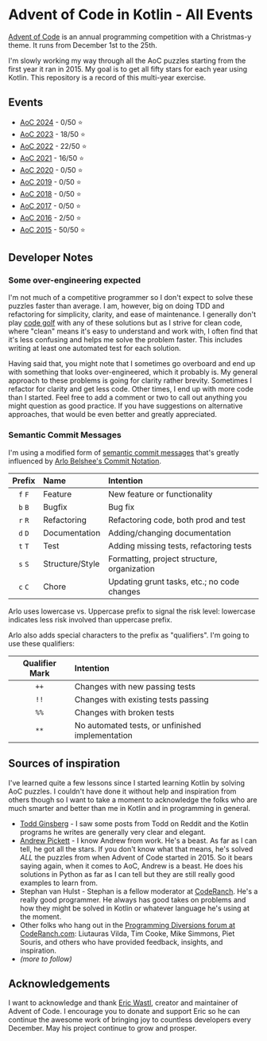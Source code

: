 # Advent of Code in Kotlin - All Events

[Advent of Code](https://adventofcode.com) is an annual programming competition with a Christmas-y theme. It runs from December 1st to the 25th.

I'm slowly working my way through all the AoC puzzles starting from the first year it ran in 2015. My goal is to get all fifty stars for each year using Kotlin. This repository is a record of this multi-year exercise.

## Events

* [AoC 2024](src/main/kotlin/lacar/junilu/aoc2024/README.md) - 0/50 &#11088;
* [AoC 2023](src/main/kotlin/lacar/junilu/aoc2023/README.md) - 18/50 &#11088;
* [AoC 2022](src/main/kotlin/lacar/junilu/aoc2022/README.md) - 22/50 &#11088;
* [AoC 2021](src/main/kotlin/lacar/junilu/aoc2021/README.md) - 16/50 &#11088;
* [AoC 2020](src/main/kotlin/lacar/junilu/aoc2020/README.md) - 0/50 &#11088;
* [AoC 2019](src/main/kotlin/lacar/junilu/aoc2019/README.md) - 0/50 &#11088;
* [AoC 2018](src/main/kotlin/lacar/junilu/aoc2018/README.md) - 0/50 &#11088;
* [AoC 2017](src/main/kotlin/lacar/junilu/aoc2017/README.md) - 0/50 &#11088;
* [AoC 2016](src/main/kotlin/lacar/junilu/aoc2016/README.md) - 2/50 &#11088;
* [AoC 2015](src/main/kotlin/lacar/junilu/aoc2015/README.md) - 50/50 &#11088;

## Developer Notes

### Some over-engineering expected

I'm not much of a competitive programmer so I don't expect to solve these puzzles faster than average. I am, however, big on doing TDD and refactoring for simplicity, clarity, and ease of maintenance. I generally don't play [code golf](https://code.golf) with any of these solutions but as I strive for clean code, where "clean" means it's easy to understand and work with, I often find that it's less confusing and helps me solve the problem faster. This includes writing at least one automated test for each solution.

Having said that, you might note that I sometimes go overboard and end up with something that looks over-engineered, which it probably is. My general approach to these problems is going for clarity rather brevity. Sometimes I refactor for clarity and get less code. Other times, I end up with more code than I started. Feel free to add a comment or two to call out anything you might question as good practice. If you have suggestions on alternative approaches, that would be even better and greatly appreciated.

### Semantic Commit Messages

I'm using a modified form of [semantic commit messages](https://joshbuchea/semantic-commit-messages.md) that's greatly influenced by [Arlo Belshee's Commit Notation](https://github.com/arlobelshee/ArlosCommitNotation).

| Prefix  | Name            | Intention                                   |
|:-------:|:----------------|:--------------------------------------------|
| `f` `F` | Feature         | New feature or functionality                |
| `b` `B` | Bugfix          | Bug fix                                     |
| `r` `R` | Refactoring     | Refactoring code, both prod and test        |
| `d` `D` | Documentation   | Adding/changing documentation               |
| `t` `T` | Test            | Adding missing tests, refactoring tests     |
| `s` `S` | Structure/Style | Formatting, project structure, organization |
| `c` `C` | Chore           | Updating grunt tasks, etc.; no code changes |

Arlo uses lowercase vs. Uppercase prefix to signal the risk level: lowercase indicates less risk involved than uppercase prefix.

Arlo also adds special characters to the prefix as "qualifiers". I'm going to use these qualifiers:

| Qualifier Mark | Intention                                        |
|:--------------:|:-------------------------------------------------|
|      `++`      | Changes with new passing tests                   |
|      `!!`      | Changes with existing tests passing              |
|      `%%`      | Changes with broken tests                        |
|      `**`      | No automated tests, or unfinished implementation |

## Sources of inspiration

I've learned quite a few lessons since I started learning Kotlin by solving AoC puzzles. I couldn't have done it without help and inspiration from others though so I want to take a moment to acknowledge the folks who are much smarter and better than me in Kotlin and in programming in general.

* [Todd Ginsberg](https://github.com/tginsberg) - I saw some posts from Todd on Reddit and the Kotlin programs he writes are generally very clear and elegant.
* [Andrew Pickett](https://github.com/andrewpickett) - I know Andrew from work. He's a beast. As far as I can tell, he got all the stars. If you don't know what that means, he's solved _ALL_ the puzzles from when Advent of Code started in 2015. So it bears saying again, when it comes to AoC, Andrew is a beast. He does his solutions in Python as far as I can tell but they are still really good examples to learn from.
* Stephan van Hulst - Stephan is a fellow moderator at [CodeRanch](https://coderanch.com). He's a really good programmer. He always has good takes on problems and how they might be solved in Kotlin or whatever language he's using at the moment.
* Other folks who hang out in the [Programming Diversions forum at CodeRanch.com](https://coderanch.com/f/71/Programming): Liutauras Vilda, Tim Cooke, Mike Simmons, Piet Souris, and others who have provided feedback, insights, and inspiration.
* _(more to follow)_

## Acknowledgements

I want to acknowledge and thank [Eric Wastl](https://was.tl), creator and maintainer of Advent of Code. I encourage you to donate and support Eric so he can continue the awesome work of bringing joy to countless developers every December. May his project continue to grow and prosper.
